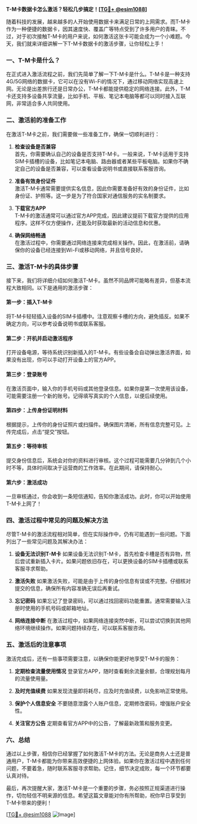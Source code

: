 **T-M卡数据卡怎么激活？轻松几步搞定！[[TG💪+ @esim1088](https://t.me/s/esim1088)]**

随着科技的发展，越来越多的人开始使用数据卡来满足日常的上网需求。而T-M卡作为一种便捷的数据卡，因其速度快、覆盖广等特点受到了许多用户的青睐。不过，对于初次接触T-M卡的用户来说，如何激活这张卡可能会成为一个小难题。今天，我们就来详细讲解一下T-M卡数据卡的激活步骤，让你轻松上手！

### 一、T-M卡是什么？

在正式进入激活流程之前，我们先简单了解一下T-M卡是什么。T-M卡是一种支持4G/5G网络的数据卡，它可以在没有Wi-Fi的情况下，通过移动网络实现高速上网。无论是出差旅行还是日常办公，T-M卡都能提供稳定的网络连接。此外，T-M卡还支持多设备共享流量，比如手机、平板、笔记本电脑等都可以同时接入互联网，非常适合多人共同使用。

### 二、激活前的准备工作

在激活T-M卡之前，我们需要做一些准备工作，确保一切顺利进行：

1. **检查设备是否兼容**  
   首先，你需要确认自己的设备是否支持T-M卡。一般来说，T-M卡适用于支持SIM卡插槽的设备，比如笔记本电脑、路由器或者某些平板电脑。如果你不确定自己的设备是否兼容，可以查看设备说明书或直接联系客服咨询。

2. **准备有效身份证件**  
   激活T-M卡通常需要提供实名信息，因此你需要准备好有效的身份证件，比如身份证、护照等。这一步是为了符合国家对通信服务的实名制要求。

3. **下载官方APP**  
   T-M卡的激活通常可以通过官方APP完成，因此建议提前下载官方提供的应用程序。这样不仅方便操作，还能及时获取最新的活动信息和优惠。

4. **确保网络畅通**  
   在激活过程中，你需要通过网络连接来完成相关操作。因此，在激活前，请确保你的设备已经连接到Wi-Fi或移动网络，并且信号良好。

### 三、激活T-M卡的具体步骤

接下来，我们将详细介绍如何激活T-M卡。虽然不同品牌可能略有差异，但基本流程大致相同。以下是通用的激活步骤：

#### 第一步：插入T-M卡
将T-M卡轻轻插入设备的SIM卡插槽中。注意观察卡槽的方向，避免插反。如果不确定方向，可以参考设备说明书或联系客服。

#### 第二步：开机并启动激活程序
打开设备电源，等待系统识别新插入的T-M卡。有些设备会自动弹出激活界面，如果没有出现，你可以手动打开设备上的官方APP。

#### 第三步：登录账号
在激活页面中，输入你的手机号码或其他登录信息。如果你是第一次使用该设备，可能需要注册一个新的账号。记得填写真实的个人信息，以便后续使用。

#### 第四步：上传身份证明材料
根据提示，上传你的身份证照片或扫描件。确保图片清晰，所有信息完整可见。上传完成后，点击“提交”按钮。

#### 第五步：等待审核
提交身份信息后，系统会对你的资料进行审核。这个过程可能需要几分钟到几个小时不等，具体时间取决于运营商的工作效率。在此期间，请保持耐心。

#### 第六步：激活成功
一旦审核通过，你会收到一条短信通知，告知你激活成功。此时，你可以开始使用T-M卡上网了！

### 四、激活过程中常见的问题及解决方法

尽管T-M卡的激活流程相对简单，但在实际操作中，仍有可能遇到一些问题。下面列出了一些常见问题及其解决办法：

1. **设备无法识别T-M卡**
   如果设备无法识别T-M卡，首先检查卡槽是否有异物，然后尝试重新插入卡片。如果问题依旧存在，可以更换设备的SIM卡插槽或联系客服寻求帮助。

2. **激活失败**
   如果激活失败，可能是由于上传的身份信息有误或不完整。仔细核对提交的信息，确保所有内容准确无误后再重试。

3. **忘记密码**
   如果忘记了登录密码，可以通过找回密码功能重置。通常需要输入注册时使用的手机号码或邮箱地址。

4. **网络连接中断**
   在激活过程中，如果网络连接突然中断，可以尝试切换到其他网络环境继续操作。如果问题持续存在，可以联系客服咨询。

### 五、激活后的注意事项

激活完成后，还有一些事项需要注意，以确保你能更好地享受T-M卡的服务：

1. **定期检查流量使用情况**
   登录官方APP，随时查看剩余流量余额，合理规划每月的流量使用量。

2. **及时充值续费**
   如果发现流量即将耗尽，应及时充值续费，以免影响正常使用。

3. **保护个人信息安全**
   不要随意泄露个人账户信息，定期修改密码，增强账户安全性。

4. **关注官方公告**
   定期查看官方APP中的公告，了解最新政策和服务变更。

### 六、总结

通过以上步骤，相信你已经掌握了如何激活T-M卡的方法。无论是商务人士还是普通用户，T-M卡都能为你带来高效便捷的上网体验。如果你在激活过程中遇到任何问题，不要着急，随时联系客服寻求帮助。记住，细节决定成败，每一个环节都要认真对待。

最后，再次提醒大家，激活T-M卡是一个重要的步骤，务必按照正规渠道进行操作，切勿轻信不明来源的信息。希望这篇文章能对你有所帮助，祝你早日享受到T-M卡带来的便利！

[[TG💪+ @esim1088](https://t.me/s/esim1088) ![Image](https://i.postimg.cc/4NQfJmqS/Snipaste-2025-05-13-00-14-12.png)]
